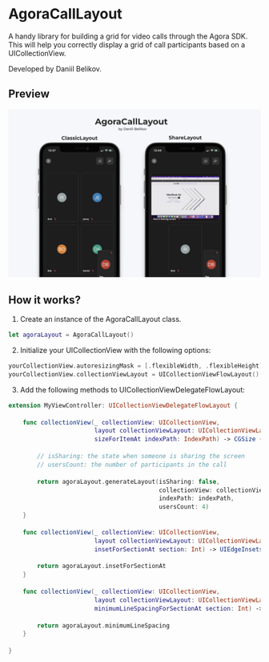 # AgoraCallLayout

A handy library for building a grid for video calls through the Agora SDK. This will help you correctly display a grid of call participants based on a UICollectionView.

Developed by Daniil Belikov.

## Preview
<img src="./Preview/preview.png"/>

## How it works?

1. Create an instance of the AgoraCallLayout class.

``` swift
let agoraLayout = AgoraCallLayout()
```

2. Initialize your UICollectionView with the following options:

``` swift
yourCollectionView.autoresizingMask = [.flexibleWidth, .flexibleHeight]
yourCollectionView.collectionViewLayout = UICollectionViewFlowLayout()
```

3. Add the following methods to UICollectionViewDelegateFlowLayout:

``` swift
extension MyViewController: UICollectionViewDelegateFlowLayout {
    
    func collectionView(_ collectionView: UICollectionView,
                        layout collectionViewLayout: UICollectionViewLayout,
                        sizeForItemAt indexPath: IndexPath) -> CGSize {
        
        // isSharing: the state when someone is sharing the screen
        // usersCount: the number of participants in the call
        
        return agoraLayout.generateLayout(isSharing: false,
                                          collectionView: collectionView,
                                          indexPath: indexPath,
                                          usersCount: 4)
    }
    
    func collectionView(_ collectionView: UICollectionView,
                        layout collectionViewLayout: UICollectionViewLayout,
                        insetForSectionAt section: Int) -> UIEdgeInsets {
        
        return agoraLayout.insetForSectionAt
    }
    
    func collectionView(_ collectionView: UICollectionView,
                        layout collectionViewLayout: UICollectionViewLayout,
                        minimumLineSpacingForSectionAt section: Int) -> CGFloat {
        
        return agoraLayout.minimumLineSpacing
    }
    
}
```
